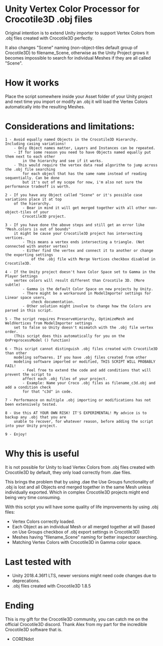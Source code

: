 # Unity Vertex Color Processor for Crocotile3D .obj files

Original intention is to extend Unity importer to support Vertex Colors
from .obj files created with Crocotile3D perfectly.

It also changes "Scene" naming (non-object-tiles default group of Crocotile3D)
to filename_Scene, otherwise as the Unity Project grows it becomes impossible to 
search for individual Meshes if they are all called "Scene".

# How it works

Place the script somewhere inside your Asset folder of your Unity project and next time
you import or modify an .obj it will load the Vertex Colors automatically into the resulting 
Meshes.

# Considerations and limitations:

    1 - Avoid equally named Objects in the Crocotile3D Hierarchy. Including casing variations!
        - Only Object names matter, Layers and Instances can be repeated.
        - If for some reason you need to have Objects named equally put them next to each other
            in the hierarchy and see if it works.
        - This would require the vertex data read algorithm to jump across the .obj file searching
            for each object that has the same name instead of reading sequentially. Can be done 
            but it's out of my scope for now, i'm also not sure the performance tradeoff is worth.

    2 - If you have any Object called "Scene" or it's possible case variations place it at top
        of the hierarchy.
            - Bear in mind it will get merged together with all other non-object-tiles of your
            Crocotile3D project.
                
    3 - If you have done the above steps and still get an error like "Mesh.colors is out of bounds"
        it might be cause your Crocotile3D project has intersecting vertices.
            - This means a vertex ends intersecting a triangle. (Not connected with anoter vertex)
            - Either find the vertex and connect it to another or change the exporting settings 
                of the .obj file with Merge Vertices checkbox disabled in Crocotile3D.
            
    4 - If the Unity project doesn't have Color Space set to Gamma in the Player Settings 
        vertex colors will result different than Crocotile 3D. (More subtle)
            - Gamma is the default Color Space on new projects by Unity.
            - There might be a workaround in ModelImporter settings for Linear space users, 
                check documentation.
            - Other solution might involve to change how the Colors are parsed in this script. 
            
    5 - The script requires PreserveHierarchy, OptimizeMesh and WeldVertices from ModelImporter settings
        set to false so Unity doesn't mismatch with the .obj file vertex order. 
        (This script does this automatically for you on the OnPreprocessModel () function)
        
    6 - This script cannot distinguish .obj files created with Crocotile3D than other
        modeling softwares. If you have .obj files created from other
        modeling software imported or modified, THIS SCRIPT WILL PROBABLY FAIL!
            - Feel free to extend the code and add conditions that will prevent the script to 
            affect each .obj files of your project. 
            - Example: Name your Croco .obj files as filename_c3d.obj and add a condition check 
            for that "c3d" in code.        
        
    7 - Performance on multiple .obj importing or modifications has not been extensively tested.
    
    8 - Use this AT YOUR OWN RISK! IT'S EXPERIMENTAL! My advice is to backup any .obj that you are 
        unable to recover, for whatever reason, before adding the script into your Unity project.

    9 - Enjoy!

# Why this is useful

It is not possible for Unity to load Vertex Colors from .obj files created with Crocotile3D by default, they only load correctly from .dae files.

This brings the problem that by using .dae the Use Groups functionality of .obj is lost and all Objects end merged together in the same Mesh unless individually exported. Which in complex Crocotile3D projects might end being very time consuming.

With this script you will have some quality of life improvements by using .obj files: 

- Vertex Colors correctly loaded.
- Each Object as an individual Mesh or all merged together at will (based on Use Groups checkbox of .obj export settings in Crocotile3D)
- Meshes having "filename_Scene" naming for better inspector searching.
- Matching Vertex Colors with Crocotile3D in Gamma color space.

# Last tested with

- Unity 2018.4.36f1 LTS, newer versions might need code changes due to deprecations.
- .obj files created with Crocotile3D 1.8.5

# Ending

This is my gift for the Crocotile3D community, you can catch me on the official Crocotile3D discord. Thank Alex from my part for the incredible Crocotile3D software that is.
- CORENdot
